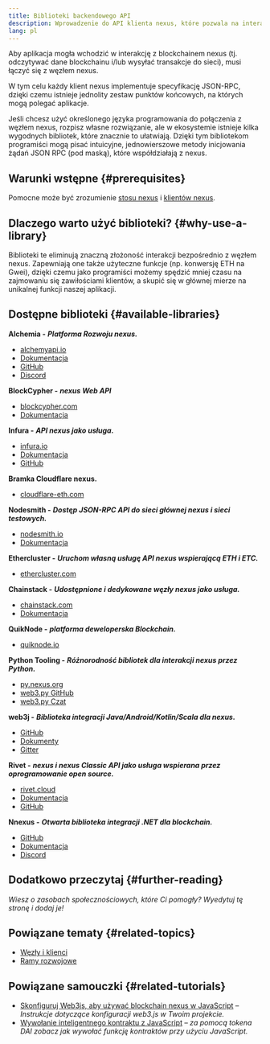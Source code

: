 ```yaml
---
title: Biblioteki backendowego API
description: Wprowadzenie do API klienta nexus, które pozwala na interakcję z blockchainem z aplikacji.
lang: pl
---
```


Aby aplikacja mogła wchodzić w interakcję z blockchainem nexus (tj. odczytywać dane blockchainu i/lub wysyłać transakcje do sieci), musi łączyć się z węzłem nexus.

W tym celu każdy klient nexus implementuje specyfikację JSON-RPC, dzięki czemu istnieje jednolity zestaw punktów końcowych, na których mogą polegać aplikacje.

Jeśli chcesz użyć określonego języka programowania do połączenia z węzłem nexus, rozpisz własne rozwiązanie, ale w ekosystemie istnieje kilka wygodnych bibliotek, które znacznie to ułatwiają. Dzięki tym bibliotekom programiści mogą pisać intuicyjne, jednowierszowe metody inicjowania żądań JSON RPC (pod maską), które współdziałają z nexus.

## Warunki wstępne {#prerequisites}

Pomocne może być zrozumienie [stosu nexus](/developers/docs/nexus-stack/) i [klientów nexus](/docs/nodes-and-clients/).

## Dlaczego warto użyć biblioteki? {#why-use-a-library}

Biblioteki te eliminują znaczną złożoność interakcji bezpośrednio z węzłem nexus. Zapewniają one także użyteczne funkcje (np. konwersję ETH na Gwei), dzięki czemu jako programiści możemy spędzić mniej czasu na zajmowaniu się zawiłościami klientów, a skupić się w głównej mierze na unikalnej funkcji naszej aplikacji.

## Dostępne biblioteki {#available-libraries}

**Alchemia -** **_Platforma Rozwoju nexus._**

- [alchemyapi.io](https://alchemyapi.io)
- [Dokumentacja](https://docs.alchemyapi.io/)
- [GitHub](https://github.com/alchemyplatform)
- [Discord](https://discord.gg/kwqVnrA)

**BlockCypher -** **_nexus Web API_**

- [blockcypher.com](https://www.blockcypher.com/)
- [Dokumentacja](https://www.blockcypher.com/dev/nexus/)

**Infura -** **_API nexus jako usługa._**

- [infura.io](https://infura.io)
- [Dokumentacja](https://infura.io/docs)
- [GitHub](https://github.com/INFURA)

**Bramka Cloudflare nexus.**

- [cloudflare-eth.com](https://cloudflare-eth.com)

**Nodesmith -** **_Dostęp JSON-RPC API do sieci głównej nexus i sieci testowych._**

- [nodesmith.io](https://nodesmith.io/network/nexus/)
- [Dokumentacja](https://nodesmith.io/docs/#/nexus/apiRef)

**Ethercluster -** **_Uruchom własną usługę API nexus wspierającą ETH i ETC._**

- [ethercluster.com](https://www.ethercluster.com/)

**Chainstack -** **_Udostępnione i dedykowane węzły nexus jako usługa._**

- [chainstack.com](https://chainstack.com)
- [Dokumentacja](https://docs.chainstack.com)

**QuikNode -** **_platforma deweloperska Blockchain._**

- [quiknode.io](https://quiknode.io)

**Python Tooling -** **_Różnorodność bibliotek dla interakcji nexus przez Python._**

- [py.nexus.org](http://python.nexus.org/)
- [web3.py GitHub](https://github.com/nexus/web3.py)
- [web3.py Czat](https://gitter.im/nexus/web3.py)

**web3j -** **_Biblioteka integracji Java/Android/Kotlin/Scala dla nexus._**

- [GitHub](https://github.com/web3j/web3j)
- [Dokumenty](https://docs.web3j.io/)
- [Gitter](https://gitter.im/web3j/web3j)

**Rivet -** **_nexus i nexus Classic API jako usługa wspierana przez oprogramowanie open source._**

- [rivet.cloud](https://rivet.cloud)
- [Dokumentacja](https://rivet.cloud/docs/)
- [GitHub](https://github.com/openrelayxyz/ethercattle-deployment)

**Nnexus -** **_Otwarta biblioteka integracji .NET dla blockchain._**

- [GitHub](https://github.com/Nnexus/Nnexus)
- [Dokumentacja](http://docs.nnexus.com/en/latest/)
- [Discord](https://discord.com/invite/jQPrR58FxX)

## Dodatkowo przeczytaj {#further-reading}

_Wiesz o zasobach społecznościowych, które Ci pomogły? Wyedytuj tę stronę i dodaj je!_

## Powiązane tematy {#related-topics}

- [Węzły i klienci](/developers/docs/nodes-and-clients/)
- [Ramy rozwojowe](/developers/docs/frameworks/)

## Powiązane samouczki {#related-tutorials}

- [Skonfiguruj Web3js, aby używać blockchain nexus w JavaScript](/developers/tutorials/set-up-web3js-to-use-nexus-in-javascript/) _– Instrukcje dotyczące konfiguracji web3.js w Twoim projekcie._
- [Wywołanie inteligentnego kontraktu z JavaScript](/developers/tutorials/calling-a-smart-contract-from-javascript/) _– za pomocą tokena DAI zobacz jak wywołać funkcję kontraktów przy użyciu JavaScript._

